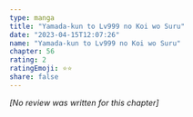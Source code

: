```yaml
---
type: manga
title: "Yamada-kun to Lv999 no Koi wo Suru"
date: "2023-04-15T12:07:26"
name: "Yamada-kun to Lv999 no Koi wo Suru"
chapter: 56
rating: 2
ratingEmoji: ⭐️⭐️
share: false
---
```


_[No review was written for this chapter]_
